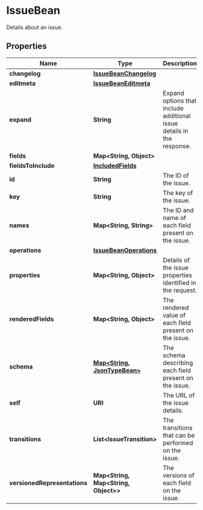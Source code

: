 

# IssueBean

Details about an issue.

## Properties

| Name | Type | Description | Notes |
|------------ | ------------- | ------------- | -------------|
|**changelog** | [**IssueBeanChangelog**](IssueBeanChangelog.md) |  |  [optional] |
|**editmeta** | [**IssueBeanEditmeta**](IssueBeanEditmeta.md) |  |  [optional] |
|**expand** | **String** | Expand options that include additional issue details in the response. |  [optional] [readonly] |
|**fields** | **Map&lt;String, Object&gt;** |  |  [optional] |
|**fieldsToInclude** | [**IncludedFields**](IncludedFields.md) |  |  [optional] |
|**id** | **String** | The ID of the issue. |  [optional] [readonly] |
|**key** | **String** | The key of the issue. |  [optional] [readonly] |
|**names** | **Map&lt;String, String&gt;** | The ID and name of each field present on the issue. |  [optional] [readonly] |
|**operations** | [**IssueBeanOperations**](IssueBeanOperations.md) |  |  [optional] |
|**properties** | **Map&lt;String, Object&gt;** | Details of the issue properties identified in the request. |  [optional] [readonly] |
|**renderedFields** | **Map&lt;String, Object&gt;** | The rendered value of each field present on the issue. |  [optional] [readonly] |
|**schema** | [**Map&lt;String, JsonTypeBean&gt;**](JsonTypeBean.md) | The schema describing each field present on the issue. |  [optional] [readonly] |
|**self** | **URI** | The URL of the issue details. |  [optional] [readonly] |
|**transitions** | **List&lt;IssueTransition&gt;** | The transitions that can be performed on the issue. |  [optional] [readonly] |
|**versionedRepresentations** | **Map&lt;String, Map&lt;String, Object&gt;&gt;** | The versions of each field on the issue. |  [optional] [readonly] |




